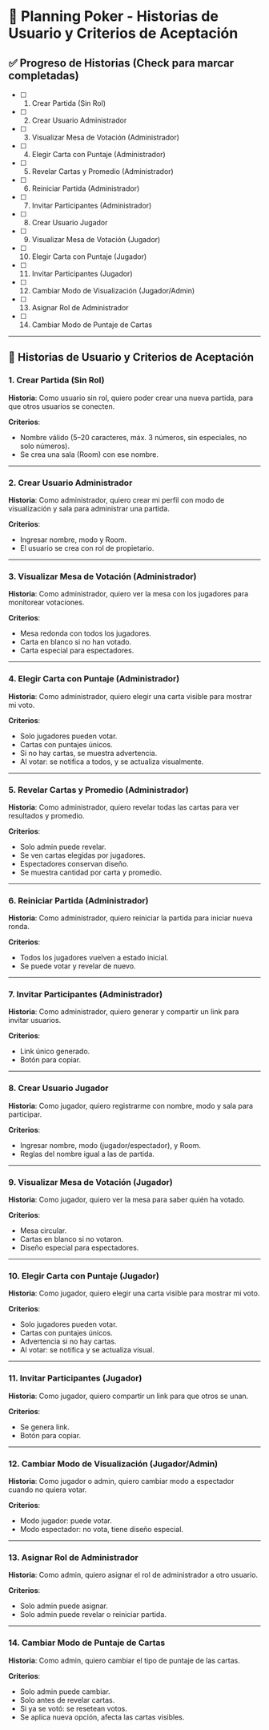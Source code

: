 # 🧩 Planning Poker - Historias de Usuario y Criterios de Aceptación

## ✅ Progreso de Historias (Check para marcar completadas)

- [ ] 1. Crear Partida (Sin Rol)
- [ ] 2. Crear Usuario Administrador
- [ ] 3. Visualizar Mesa de Votación (Administrador)
- [ ] 4. Elegir Carta con Puntaje (Administrador)
- [ ] 5. Revelar Cartas y Promedio (Administrador)
- [ ] 6. Reiniciar Partida (Administrador)
- [ ] 7. Invitar Participantes (Administrador)
- [ ] 8. Crear Usuario Jugador
- [ ] 9. Visualizar Mesa de Votación (Jugador)
- [ ] 10. Elegir Carta con Puntaje (Jugador)
- [ ] 11. Invitar Participantes (Jugador)
- [ ] 12. Cambiar Modo de Visualización (Jugador/Admin)
- [ ] 13. Asignar Rol de Administrador
- [ ] 14. Cambiar Modo de Puntaje de Cartas

---

## 📌 Historias de Usuario y Criterios de Aceptación

### 1. Crear Partida (Sin Rol)
**Historia**: Como usuario sin rol, quiero poder crear una nueva partida, para que otros usuarios se conecten.

**Criterios**:
- Nombre válido (5–20 caracteres, máx. 3 números, sin especiales, no solo números).
- Se crea una sala (Room) con ese nombre.

---

### 2. Crear Usuario Administrador
**Historia**: Como administrador, quiero crear mi perfil con modo de visualización y sala para administrar una partida.

**Criterios**:
- Ingresar nombre, modo y Room.
- El usuario se crea con rol de propietario.

---

### 3. Visualizar Mesa de Votación (Administrador)
**Historia**: Como administrador, quiero ver la mesa con los jugadores para monitorear votaciones.

**Criterios**:
- Mesa redonda con todos los jugadores.
- Carta en blanco si no han votado.
- Carta especial para espectadores.

---

### 4. Elegir Carta con Puntaje (Administrador)
**Historia**: Como administrador, quiero elegir una carta visible para mostrar mi voto.

**Criterios**:
- Solo jugadores pueden votar.
- Cartas con puntajes únicos.
- Si no hay cartas, se muestra advertencia.
- Al votar: se notifica a todos, y se actualiza visualmente.

---

### 5. Revelar Cartas y Promedio (Administrador)
**Historia**: Como administrador, quiero revelar todas las cartas para ver resultados y promedio.

**Criterios**:
- Solo admin puede revelar.
- Se ven cartas elegidas por jugadores.
- Espectadores conservan diseño.
- Se muestra cantidad por carta y promedio.

---

### 6. Reiniciar Partida (Administrador)
**Historia**: Como administrador, quiero reiniciar la partida para iniciar nueva ronda.

**Criterios**:
- Todos los jugadores vuelven a estado inicial.
- Se puede votar y revelar de nuevo.

---

### 7. Invitar Participantes (Administrador)
**Historia**: Como administrador, quiero generar y compartir un link para invitar usuarios.

**Criterios**:
- Link único generado.
- Botón para copiar.

---

### 8. Crear Usuario Jugador
**Historia**: Como jugador, quiero registrarme con nombre, modo y sala para participar.

**Criterios**:
- Ingresar nombre, modo (jugador/espectador), y Room.
- Reglas del nombre igual a las de partida.

---

### 9. Visualizar Mesa de Votación (Jugador)
**Historia**: Como jugador, quiero ver la mesa para saber quién ha votado.

**Criterios**:
- Mesa circular.
- Cartas en blanco si no votaron.
- Diseño especial para espectadores.

---

### 10. Elegir Carta con Puntaje (Jugador)
**Historia**: Como jugador, quiero elegir una carta visible para mostrar mi voto.

**Criterios**:
- Solo jugadores pueden votar.
- Cartas con puntajes únicos.
- Advertencia si no hay cartas.
- Al votar: se notifica y se actualiza visual.

---

### 11. Invitar Participantes (Jugador)
**Historia**: Como jugador, quiero compartir un link para que otros se unan.

**Criterios**:
- Se genera link.
- Botón para copiar.

---

### 12. Cambiar Modo de Visualización (Jugador/Admin)
**Historia**: Como jugador o admin, quiero cambiar modo a espectador cuando no quiera votar.

**Criterios**:
- Modo jugador: puede votar.
- Modo espectador: no vota, tiene diseño especial.

---

### 13. Asignar Rol de Administrador
**Historia**: Como admin, quiero asignar el rol de administrador a otro usuario.

**Criterios**:
- Solo admin puede asignar.
- Solo admin puede revelar o reiniciar partida.

---

### 14. Cambiar Modo de Puntaje de Cartas
**Historia**: Como admin, quiero cambiar el tipo de puntaje de las cartas.

**Criterios**:
- Solo admin puede cambiar.
- Solo antes de revelar cartas.
- Si ya se votó: se resetean votos.
- Se aplica nueva opción, afecta las cartas visibles.


